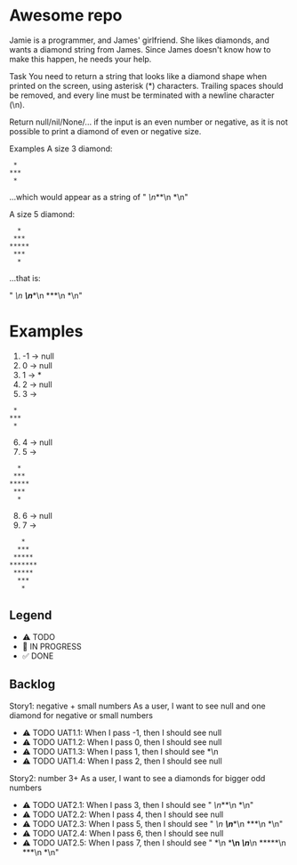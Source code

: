 # Awesome repo

Jamie is a programmer, and James' girlfriend. She likes diamonds, and wants a diamond string from James. Since James doesn't know how to make this happen, he needs your help.

Task
You need to return a string that looks like a diamond shape when printed on the screen, using asterisk (*) characters. Trailing spaces should be removed, and every line must be terminated with a newline character (\n).

Return null/nil/None/... if the input is an even number or negative, as it is not possible to print a diamond of even or negative size.

Examples
A size 3 diamond:
```
 *
***
 *
```
...which would appear as a string of " *\n***\n *\n"

A size 5 diamond:
```
  *
 ***
*****
 ***
  *
```
...that is:

"  *\n ***\n*****\n ***\n  *\n"


# Examples

1. -1 -> null
2. 0 -> null
3. 1 -> *
4. 2 -> null
5. 3 -> 
```
 *
***
 *
```
6. 4 -> null
7. 5 -> 

```
  *
 ***
*****
 ***
  *
```
8. 6 -> null
9. 7 -> 
```
   *
  ***
 *****
*******
 *****
  ***
   *
```


## Legend
- ⚠ TODO
- 🚧 IN PROGRESS
- ✅ DONE

## Backlog

Story1: negative + small numbers
As a user, I want to see null and one diamond for negative or small numbers
- ⚠ TODO UAT1.1: When I pass -1, then I should see null
- ⚠ TODO UAT1.2: When I pass 0, then I should see null
- ⚠ TODO UAT1.3: When I pass 1, then I should see *\n
- ⚠ TODO UAT1.4: When I pass 2, then I should see null

Story2: number 3+
As a user, I want to see a diamonds for bigger odd numbers 
- ⚠ TODO UAT2.1: When I pass 3, then I should see " *\n***\n *\n"
- ⚠ TODO UAT2.2: When I pass 4, then I should see null
- ⚠ TODO UAT2.3: When I pass 5, then I should see "  *\n ***\n*****\n ***\n  *\n"
- ⚠ TODO UAT2.4: When I pass 6, then I should see null
- ⚠ TODO UAT2.5: When I pass 7, then I should see "   *\n   ***\n *****\n*******\n *****\n  ***\n  *\n"